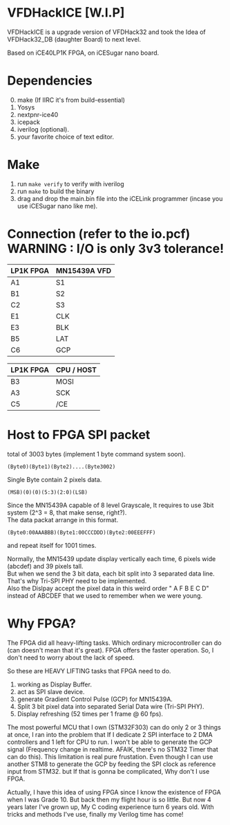 # VFDHackICE  [W.I.P]

VFDHackICE is a upgrade version of VFDHack32 and took the Idea of VFDHack32_DB (daughter Board) to next level.  

Based on iCE40LP1K FPGA, on iCESugar nano board.

Dependencies 
=

0. make (If IIRC it's from build-essential)
1. Yosys
2. nextpnr-ice40
3. icepack
4. iverilog (optional).
5. your favorite choice of text editor.

Make
=

1. run ```make verify``` to verify with iverilog
2. run ```make``` to build the binary
3. drag and drop the main.bin file into the iCELink programmer (incase you use iCESugar nano like me).

Connection (refer to the io.pcf) WARNING : I/O is only 3v3 tolerance!
=

| LP1K FPGA | MN15439A VFD |
|-----------|--------------|
| A1        |      S1      |
| B1        |      S2      |
| C2        |      S3      |
| E1        |      CLK     |
| E3        |      BLK     |
| B5        |      LAT     |
| C6        |      GCP     |

| LP1K FPGA | CPU / HOST |
|-----------|------------|
| B3        |    MOSI    |
| A3        |     SCK    |
| C5        |     /CE    |

Host to FPGA SPI packet
=

total of 3003 bytes (implement 1 byte command system soon).  
```
(Byte0)(Byte1)(Byte2)....(Byte3002)  
```
Single Byte contain 2 pixels data.  
```
(MSB)(0)(0)(5:3)(2:0)(LSB) 
```
Since the MN15439A capable of 8 level Grayscale, It requires to use 3bit system (2^3 = 8, that make sense, right?).  
The data packat arrange in this format. 
```
(Byte0:00AAABBB)(Byte1:00CCCDDD)(Byte2:00EEEFFF)
```
and repeat itself for 1001 times.  
  
Normally, the MN15439 update display vertically each time, 6 pixels wide (abcdef) and 39 pixels tall.  
But when we send the 3 bit data, each bit split into 3 separated data line. That's why Tri-SPI PHY need to be implemented.  
Also the Dislpay accept the pixel data in this weird order " A F B E C D" instead of ABCDEF that we used to remember when we were young. 

Why FPGA?
=

The FPGA did all heavy-lifting tasks. Which ordinary microcontroller can do (can doesn't mean that it's great). FPGA offers the faster operation. So, I don't need to worry about the lack of speed.  
  
So these are HEAVY LIFTING tasks that FPGA need to do.  
1. working as Display Buffer.
2. act as SPI slave device.
3. generate Gradient Control Pulse (GCP) for MN15439A.
4. Split 3 bit pixel data into separated Serial Data wire (Tri-SPI PHY).
5. Display refreshing (52 times per 1 frame @ 60 fps). 

The most powerful MCU that I own (STM32F303) can do only 2 or 3 things at once, I ran into the problem that If I dedicate 2 SPI interface to 2 DMA controllers and 1 left for CPU to run. I won't be able to generate the GCP signal (Frequency change in realtime. AFAIK, there's no STM32 Timer that can do this). This limitation is real pure frustation. Even though I can use another STM8 to generate the GCP by feeding the SPI clock as reference input from STM32. but If that is gonna be complicated, Why don't I use FPGA.  
  
Actually, I have this idea of using FPGA since I know the existence of FPGA when I was Grade 10. But back then my flight hour is so little. But now 4 years later I've grown up, My C coding experience turn 6 years old. With tricks and methods I've use, finally my Verilog time has come! 
